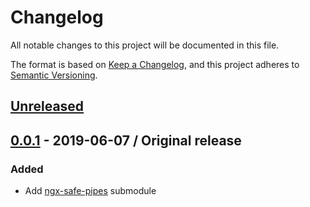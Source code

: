 # Changelog
All notable changes to this project will be documented in this file.

The format is based on [Keep a Changelog](https://keepachangelog.com/en/1.0.0/),
and this project adheres to [Semantic Versioning](https://semver.org/spec/v2.0.0.html).

## [Unreleased]
<!-- This section contains upcoming changes not yet in a version -->

<!-- ### Added -->

<!-- ### Changed -->

<!-- ### Removed -->

## [0.0.1] - 2019-06-07 / Original release

### Added
- Add [ngx-safe-pipes](https://github.com/it-era/ngx-safe-pipes) submodule

[Unreleased]: https://github.com/it-era/ngx/compare/0.0.1...HEAD
[0.0.1]: https://github.com/it-era/ngx/releases/tag/0.0.1
